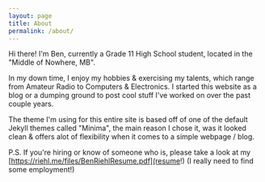 ```yaml
---
layout: page
title: About
permalink: /about/
---
```


Hi there! I'm Ben, currently a Grade 11 High School student, located in the "Middle of Nowhere, MB".

In my down time, I enjoy my hobbies & exercising my talents, which range from Amateur Radio to Computers & Electronics.
I started this website as a blog or a dumping ground to post cool stuff I've worked on over the past couple years.

The theme I'm using for this entire site is based off of one of the default Jekyll themes called "Minima", the main reason I chose it, was it looked clean & offers alot of flexibility when it comes to a simple webpage / blog.

P.S. If you're hiring or know of someone who is, please take a look at my [https://riehl.me/files/BenRiehlResume.pdf](resume!) (I really need to find some employment!) 